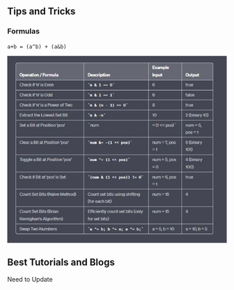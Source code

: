 <h2> Tips and Tricks </h2>
<h3> Formulas </h3>

```
a+b = (a^b) + (a&b)
```

![Image](BitManipulation/Images/BasicFormulas.JPG)

<h2> Best Tutorials and Blogs</h2>

Need to Update
